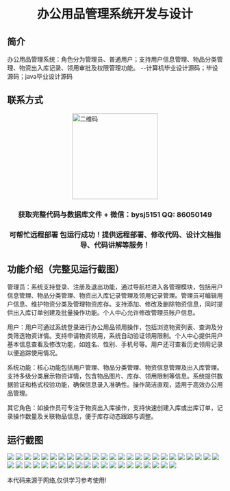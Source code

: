 <p><h1 align="center">办公用品管理系统开发与设计</h1></p>

## 简介
办公用品管理系统：角色分为管理员、普通用户；支持用户信息管理、物品分类管理、物资出入库记录、领用审批及权限管理功能。    --计算机毕业设计源码；毕设源码；java毕业设计源码


## 联系方式
<img src="https://bs-1329754181.cos.ap-shanghai.myqcloud.com/wx.jpg" alt="二维码" style="display: block; margin: 0 auto;" width="200px">
<p><h3 align="center">获取完整代码与数据库文件 + 微信：bysj5151 QQ: 86050149</h3></p>
<p><h3 align="center">可帮忙远程部署 包运行成功！提供远程部署、修改代码、设计文档指导、代码讲解等服务！</h3></p>

## 功能介绍（完整见运行截图）
管理员：系统支持登录、注册及退出功能，通过导航栏进入各管理模块，包括用户信息管理、物品分类管理、物资出入库记录管理及领用记录管理。管理员可编辑用户信息、维护物资分类及管理物资库存。支持添加、修改及删除物资信息，同时提供出入库订单创建及批量操作功能。个人中心允许修改管理员账户信息。

用户：用户可通过系统登录进行办公用品领用操作，包括浏览物资列表、查询及分类筛选物资详情。支持申请物资领用，系统自动验证领用限制。个人中心提供用户基本信息查看及修改功能，如姓名、性别、手机号等。用户还可查看历史领用记录以便追踪使用情况。

系统功能：核心功能包括用户管理、物品分类管理、物资信息管理及出入库管理。支持多级分类展示物资详情，包含物品图片、库存、领用限制等信息。系统提供数据验证和格式校验功能，确保信息录入准确性。操作简洁直观，适用于高效办公用品管理。

其它角色：如操作员可专注于物资出入库操作，支持快速创建入库或出库订单，记录操作数量及关联物品信息，便于库存动态跟踪与调整。


## 运行截图
![](https://bs-1329754181.cos.ap-shanghai.myqcloud.com/ssm/OfficeSuppliesManagementSystem/img/001.jpg)
![](https://bs-1329754181.cos.ap-shanghai.myqcloud.com/ssm/OfficeSuppliesManagementSystem/img/002.jpg)
![](https://bs-1329754181.cos.ap-shanghai.myqcloud.com/ssm/OfficeSuppliesManagementSystem/img/003.jpg)
![](https://bs-1329754181.cos.ap-shanghai.myqcloud.com/ssm/OfficeSuppliesManagementSystem/img/004.jpg)
![](https://bs-1329754181.cos.ap-shanghai.myqcloud.com/ssm/OfficeSuppliesManagementSystem/img/005.jpg)
![](https://bs-1329754181.cos.ap-shanghai.myqcloud.com/ssm/OfficeSuppliesManagementSystem/img/006.jpg)
![](https://bs-1329754181.cos.ap-shanghai.myqcloud.com/ssm/OfficeSuppliesManagementSystem/img/007.jpg)
![](https://bs-1329754181.cos.ap-shanghai.myqcloud.com/ssm/OfficeSuppliesManagementSystem/img/008.jpg)
![](https://bs-1329754181.cos.ap-shanghai.myqcloud.com/ssm/OfficeSuppliesManagementSystem/img/009.jpg)
![](https://bs-1329754181.cos.ap-shanghai.myqcloud.com/ssm/OfficeSuppliesManagementSystem/img/010.jpg)
![](https://bs-1329754181.cos.ap-shanghai.myqcloud.com/ssm/OfficeSuppliesManagementSystem/img/011.jpg)
![](https://bs-1329754181.cos.ap-shanghai.myqcloud.com/ssm/OfficeSuppliesManagementSystem/img/012.jpg)
![](https://bs-1329754181.cos.ap-shanghai.myqcloud.com/ssm/OfficeSuppliesManagementSystem/img/013.jpg)
![](https://bs-1329754181.cos.ap-shanghai.myqcloud.com/ssm/OfficeSuppliesManagementSystem/img/014.jpg)
![](https://bs-1329754181.cos.ap-shanghai.myqcloud.com/ssm/OfficeSuppliesManagementSystem/img/015.jpg)
![](https://bs-1329754181.cos.ap-shanghai.myqcloud.com/ssm/OfficeSuppliesManagementSystem/img/016.jpg)
![](https://bs-1329754181.cos.ap-shanghai.myqcloud.com/ssm/OfficeSuppliesManagementSystem/img/017.jpg)
![](https://bs-1329754181.cos.ap-shanghai.myqcloud.com/ssm/OfficeSuppliesManagementSystem/img/018.jpg)
![](https://bs-1329754181.cos.ap-shanghai.myqcloud.com/ssm/OfficeSuppliesManagementSystem/img/019.jpg)
![](https://bs-1329754181.cos.ap-shanghai.myqcloud.com/ssm/OfficeSuppliesManagementSystem/img/020.jpg)
![](https://bs-1329754181.cos.ap-shanghai.myqcloud.com/ssm/OfficeSuppliesManagementSystem/img/021.jpg)
![](https://bs-1329754181.cos.ap-shanghai.myqcloud.com/ssm/OfficeSuppliesManagementSystem/img/022.jpg)
![](https://bs-1329754181.cos.ap-shanghai.myqcloud.com/ssm/OfficeSuppliesManagementSystem/img/023.jpg)
![](https://bs-1329754181.cos.ap-shanghai.myqcloud.com/ssm/OfficeSuppliesManagementSystem/img/024.jpg)
![](https://bs-1329754181.cos.ap-shanghai.myqcloud.com/ssm/OfficeSuppliesManagementSystem/img/025.jpg)
![](https://bs-1329754181.cos.ap-shanghai.myqcloud.com/ssm/OfficeSuppliesManagementSystem/img/026.jpg)
![](https://bs-1329754181.cos.ap-shanghai.myqcloud.com/ssm/OfficeSuppliesManagementSystem/img/027.jpg)
![](https://bs-1329754181.cos.ap-shanghai.myqcloud.com/ssm/OfficeSuppliesManagementSystem/img/028.jpg)
![](https://bs-1329754181.cos.ap-shanghai.myqcloud.com/ssm/OfficeSuppliesManagementSystem/img/029.jpg)
![](https://bs-1329754181.cos.ap-shanghai.myqcloud.com/ssm/OfficeSuppliesManagementSystem/img/030.jpg)
![](https://bs-1329754181.cos.ap-shanghai.myqcloud.com/ssm/OfficeSuppliesManagementSystem/img/031.jpg)
![](https://bs-1329754181.cos.ap-shanghai.myqcloud.com/ssm/OfficeSuppliesManagementSystem/img/032.jpg)
![](https://bs-1329754181.cos.ap-shanghai.myqcloud.com/ssm/OfficeSuppliesManagementSystem/img/033.jpg)
![](https://bs-1329754181.cos.ap-shanghai.myqcloud.com/ssm/OfficeSuppliesManagementSystem/img/034.jpg)
![](https://bs-1329754181.cos.ap-shanghai.myqcloud.com/ssm/OfficeSuppliesManagementSystem/img/035.jpg)
![](https://bs-1329754181.cos.ap-shanghai.myqcloud.com/ssm/OfficeSuppliesManagementSystem/img/036.jpg)
![](https://bs-1329754181.cos.ap-shanghai.myqcloud.com/ssm/OfficeSuppliesManagementSystem/img/037.jpg)
![](https://bs-1329754181.cos.ap-shanghai.myqcloud.com/ssm/OfficeSuppliesManagementSystem/img/038.jpg)
![](https://bs-1329754181.cos.ap-shanghai.myqcloud.com/ssm/OfficeSuppliesManagementSystem/img/039.jpg)
![](https://bs-1329754181.cos.ap-shanghai.myqcloud.com/ssm/OfficeSuppliesManagementSystem/img/040.jpg)
![](https://bs-1329754181.cos.ap-shanghai.myqcloud.com/ssm/OfficeSuppliesManagementSystem/img/041.jpg)
![](https://bs-1329754181.cos.ap-shanghai.myqcloud.com/ssm/OfficeSuppliesManagementSystem/img/042.jpg)
![](https://bs-1329754181.cos.ap-shanghai.myqcloud.com/ssm/OfficeSuppliesManagementSystem/img/043.jpg)
![](https://bs-1329754181.cos.ap-shanghai.myqcloud.com/ssm/OfficeSuppliesManagementSystem/img/044.jpg)
![](https://bs-1329754181.cos.ap-shanghai.myqcloud.com/ssm/OfficeSuppliesManagementSystem/img/045.jpg)

<p>本代码来源于网络,仅供学习参考使用!</p>
